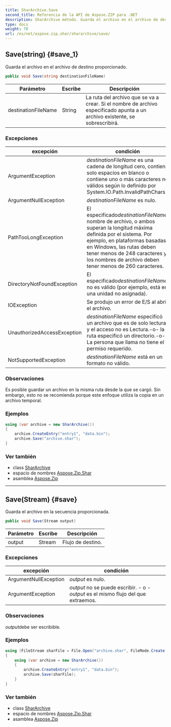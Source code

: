 ```yaml
---
title: SharArchive.Save
second_title: Referencia de la API de Aspose.ZIP para .NET
description: SharArchive método. Guarda el archivo en el archivo de destino proporcionado.
type: docs
weight: 70
url: /es/net/aspose.zip.shar/shararchive/save/
---
```

## Save(string) {#save_1}

Guarda el archivo en el archivo de destino proporcionado.

```csharp
public void Save(string destinationFileName)
```

| Parámetro | Escribe | Descripción |
| --- | --- | --- |
| destinationFileName | String | La ruta del archivo que se va a crear. Si el nombre de archivo especificado apunta a un archivo existente, se sobrescribirá. |

### Excepciones

| excepción | condición |
| --- | --- |
| ArgumentException | *destinationFileName* es una cadena de longitud cero, contiene solo espacios en blanco o contiene uno o más caracteres no válidos según lo definido por System.IO.Path.InvalidPathChars. |
| ArgumentNullException | *destinationFileName* es nulo. |
| PathTooLongException | El especificado*destinationFileName*, nombre de archivo, o ambos superan la longitud máxima definida por el sistema. Por ejemplo, en plataformas basadas en Windows, las rutas deben tener menos de 248 caracteres y los nombres de archivo deben tener menos de 260 caracteres. |
| DirectoryNotFoundException | El especificado*destinationFileName* no es válido (por ejemplo, está en una unidad no asignada). |
| IOException | Se produjo un error de E/S al abrir el archivo. |
| UnauthorizedAccessException | *destinationFileName* especificó un archivo que es de solo lectura y el acceso no es Lectura.-o- la ruta especificó un directorio.-o- La persona que llama no tiene el permiso requerido. |
| NotSupportedException | *destinationFileName* está en un formato no válido. |

### Observaciones

Es posible guardar un archivo en la misma ruta desde la que se cargó. Sin embargo, esto no se recomienda porque este enfoque utiliza la copia en un archivo temporal.

### Ejemplos

```csharp
using (var archive = new SharArchive())
{
    archive.CreateEntry("entry1", "data.bin");        
    archive.Save("archive.shar");
}       
```

### Ver también

* class [SharArchive](../)
* espacio de nombres [Aspose.Zip.Shar](../../shararchive/)
* asamblea [Aspose.Zip](../../../)

---

## Save(Stream) {#save}

Guarda el archivo en la secuencia proporcionada.

```csharp
public void Save(Stream output)
```

| Parámetro | Escribe | Descripción |
| --- | --- | --- |
| output | Stream | Flujo de destino. |

### Excepciones

| excepción | condición |
| --- | --- |
| ArgumentNullException | *output* es nulo. |
| ArgumentException | *output* no se puede escribir. - o -*output* es el mismo flujo del que extraemos. |

### Observaciones

*output*debe ser escribible.

### Ejemplos

```csharp
using (FileStream sharFile = File.Open("archive.shar", FileMode.Create))
{
    using (var archive = new SharArchive())
    {
        archive.CreateEntry("entry1", "data.bin");        
        archive.Save(sharFile);
    }
}       
```

### Ver también

* class [SharArchive](../)
* espacio de nombres [Aspose.Zip.Shar](../../shararchive/)
* asamblea [Aspose.Zip](../../../)


